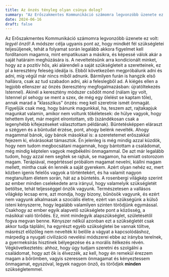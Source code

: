 ```yaml
---
title: Az önzés tényleg olyan csúnya dolog?
summary: "Az Erőszakmentes Kommunikáció számomra legvonzóbb üzenete ez volt: legyél önző!"
date: 2024-06-16
draft: false
---
```

Az Erőszakmentes Kommunikáció számomra legvonzóbb üzenete ez volt: *legyél önző*! A módszer célja ugyanis pont az, hogy mindkét fél szükségletei teljesüljenek, tehát a folyamat során legalább akkora figyelmet kell fordítanom magamra, mint empatikusan a másikra, és képessé válok akár a saját határaim meghúzására is. A neveltetésünk arra kondicionált minket, hogy az a pozitív hős, aki alárendeli a saját szükségleteit a szeretteinek, ez pl a keresztény feleség ideálja is. Ebből következően megpróbálunk adni és adni, míg végül már nincs miből adnunk. Bármilyen furán is hangzik első hallásra, csak az tud szabadon adni, aki a feleslegből ad. A kiégés ellen a legjobb ellenszer az önzés (keresztény megfogalmazásban: újratöltekezés Istennel). Akinél a keresztény módszer csődöt mond (nálam így volt, Istennel pl sehogy se ment a szex, de még egy ölelést se kaptam tőle), annak marad a "klasszikus" önzés: meg kell szeretnie ismét önmagát. Figyeljük csak meg, hogy bánunk magunkkal, ha, teszem azt, rajtakapjuk magunkat valamin, amikor nem voltunk tökéletesek: de hülye vagyok, hogy tehettem ilyet, már megint elrontottam, stb (szándékosan csak a legenyhébb kifejezéseket választottam példának). Büntetésképpen eláraszt a szégyen és a bűntudat érzése, pont, ahogy belénk nevelték. Ahogy magammal bánok, úgy bánok másokkal is: a szeretetemet erőszakkal fejezem ki, elvárásokat támasztok. Én jelenleg is még mindig azzal küzdök, hogy nem tudom megbocsátani magamnak, hogy bántottam a családomat, még mindig képtelen vagyok megbékélni önmagammal. De azt már legalább tudom, hogy azzal nem segítek se rajtuk, se magamon, ha emiatt ostorozom magam. Terápiával, megértéssel próbálom magamat nevelni, kiállni magam mellett, mintha csak én lennék a saját gyerekem. Azért olyan nehéz ez, mert közben igenis felelős vagyok a történtekért, és ha valamit nagyon megtanultam életem során, hát az a büntetés.
A rosenbergi világkép szerint az ember minden cselekedete arra irányul, hogy valamelyik szükségletét betöltse, tehát teljességgel önzők vagyunk. Természetesen a vallásos világkép lecsap erre, azt mondja, hogy bizony, bűnösök vagyunk, és ezért nem vagyunk alkalmasak a szociális életre, ezért van szükségünk a külső isteni kényszerre, hogy legalább valamilyen szinten törődjünk egymással. Csakhogy az ember egyik alapvető szükséglete pont a közösség, a másikkal való törődés. Ez, mint mindegyik alapszükséglet, születésétől fogva megvan benne. Kényszer nélkül azonban ezt a szükségletét csak akkor tudja táplálni, ha egyrészt egyéb szükségletei be vannak töltve, másrészt előzőleg nem nevelték ki belőle a vágyat a kapcsolódáshoz, márpedig a nyugati civilizáció nevelési módszerei ebbe az irányba terelnek, a gyermeksírás hisztinek bélyegezése és a morális ítélkezés révén.
Végkövetkeztetés: ahhoz, hogy úgy tudjam szeretni és szolgálni a családomat, hogy azt ők is élvezzék, az kell, hogy én remekül érezzem magam a bőrömben, vagyis szeressem önmagamat és kényeztessem önmagamat, egyszóval, legyek nagyon önző, és törődjek **minden** szükségletemmel.
